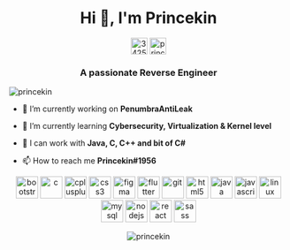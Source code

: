 <h1 align="center">Hi 👋, I'm Princekin</h1>

<p align="center">
<a href="https://reverseengineering.stackexchange.com/users/34252/princekin" target="blank"><img align="center" src="https://cdn.sstatic.net/Sites/reverseengineering/Img/apple-touch-icon@2.png?v=5a6ef1bcd2c8" alt="34252" height="30" width="30" /></a>
<a href="https://www.youtube.com/channel/UCJ6KTuQSYr-YmSnTbaIVDpw" target="blank"><img align="center" src="https://cdn.iconscout.com/icon/free/png-256/youtube-85-226402.png" alt="princekin" height="30" width="30" /></a>
</p>

<h3 align="center">A passionate Reverse Engineer</h3>
<p align="left"><img src="https://komarev.com/ghpvc/?username=princekin" alt="princekin"/></p>

- 🔭 I’m currently working on **PenumbraAntiLeak**

- 🌱 I’m currently learning **Cybersecurity, Virtualization & Kernel level**

- 💬 I can work with **Java, C, C++ and bit of C#**

- 📫 How to reach me **Princekin#1956**

<p align="center"><img src="https://devicons.github.io/devicon/devicon.git/icons/bootstrap/bootstrap-plain.svg" alt="bootstrap" width="40" height="40"/> <img src="https://devicons.github.io/devicon/devicon.git/icons/c/c-original.svg" alt="c" width="40" height="40"/> <img src="https://devicons.github.io/devicon/devicon.git/icons/cplusplus/cplusplus-original.svg" alt="cplusplus" width="40" height="40"/> <img src="https://devicons.github.io/devicon/devicon.git/icons/css3/css3-original-wordmark.svg" alt="css3" width="40" height="40"/> <img src="https://www.vectorlogo.zone/logos/figma/figma-icon.svg" alt="figma" width="40" height="40"/> <img src="https://www.vectorlogo.zone/logos/flutterio/flutterio-icon.svg" alt="flutter" width="40" height="40"/> <img src="https://www.vectorlogo.zone/logos/git-scm/git-scm-icon.svg" alt="git" width="40" height="40"/> <img src="https://devicons.github.io/devicon/devicon.git/icons/html5/html5-original-wordmark.svg" alt="html5" width="40" height="40"/> <img src="https://devicons.github.io/devicon/devicon.git/icons/java/java-original-wordmark.svg" alt="java" width="40" height="40"/> <img src="https://devicons.github.io/devicon/devicon.git/icons/javascript/javascript-original.svg" alt="javascript" width="40" height="40"/> <img src="https://devicons.github.io/devicon/devicon.git/icons/linux/linux-original.svg" alt="linux" width="40" height="40"/> <img src="https://devicons.github.io/devicon/devicon.git/icons/mysql/mysql-original-wordmark.svg" alt="mysql" width="40" height="40"/> <img src="https://devicons.github.io/devicon/devicon.git/icons/nodejs/nodejs-original-wordmark.svg" alt="nodejs" width="40" height="40"/> <img src="https://devicons.github.io/devicon/devicon.git/icons/react/react-original-wordmark.svg" alt="react" width="40" height="40"/> <img src="https://devicons.github.io/devicon/devicon.git/icons/sass/sass-original.svg" alt="sass" width="40" height="40"/></p>

<p align="center"><img src="https://github-readme-stats.vercel.app/api?username=princekin&show_icons=true" alt=princekin /></p>
